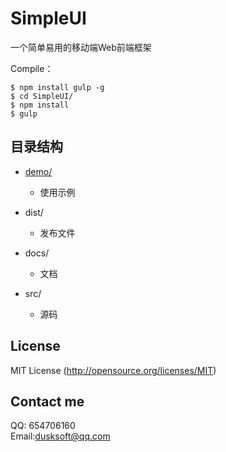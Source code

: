 # SimpleUI
一个简单易用的移动端Web前端框架

Compile：<br/>
```node
$ npm install gulp -g
$ cd SimpleUI/
$ npm install
$ gulp
```

## 目录结构

- [demo/](demo/)
    + 使用示例

- dist/
    + 发布文件

- docs/
    + 文档

- src/
    + 源码

## License
MIT License (http://opensource.org/licenses/MIT)

## Contact me

QQ: 654706160<br/>
Email:dusksoft@qq.com
